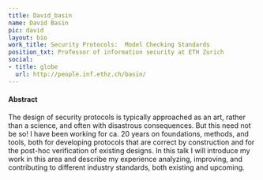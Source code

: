 ```yaml
---
title: David_basin
name: David Basin
pic: david
layout: bio
work_title: Security Protocols:  Model Checking Standards
position_txt: Professor of information security at ETH Zurich
social:
- title: globe
  url: http://people.inf.ethz.ch/basin/
---
```


#### Abstract

The design of security protocols is typically approached as an art, rather than a science, and often with disastrous consequences. But this need not be so!  I have been working for ca. 20 years on foundations,
methods, and tools, both for developing protocols that are correct by construction and for the post-hoc verification of existing designs.  In this talk I will introduce my work in this area
and describe my experience analyzing, improving, and contributing to different industry standards, both existing and upcoming.
